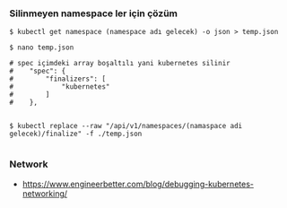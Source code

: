 ### Silinmeyen namespace ler için çözüm

```
$ kubectl get namespace (namespace adı gelecek) -o json > temp.json

$ nano temp.json

# spec içimdeki array boşaltılı yani kubernetes silinir
#    "spec": {
#        "finalizers": [
#            "kubernetes"
#        ]
#    },


$ kubectl replace --raw "/api/v1/namespaces/(namaspace adi gelecek)/finalize" -f ./temp.json


```


### Network

- https://www.engineerbetter.com/blog/debugging-kubernetes-networking/
